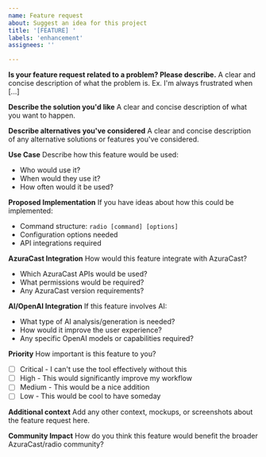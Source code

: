 ```yaml
---
name: Feature request
about: Suggest an idea for this project
title: '[FEATURE] '
labels: 'enhancement'
assignees: ''

---
```


**Is your feature request related to a problem? Please describe.**
A clear and concise description of what the problem is. Ex. I'm always frustrated when [...]

**Describe the solution you'd like**
A clear and concise description of what you want to happen.

**Describe alternatives you've considered**
A clear and concise description of any alternative solutions or features you've considered.

**Use Case**
Describe how this feature would be used:
- Who would use it?
- When would they use it?
- How often would it be used?

**Proposed Implementation**
If you have ideas about how this could be implemented:
- Command structure: `radio [command] [options]`
- Configuration options needed
- API integrations required

**AzuraCast Integration**
How would this feature integrate with AzuraCast?
- Which AzuraCast APIs would be used?
- What permissions would be required?
- Any AzuraCast version requirements?

**AI/OpenAI Integration**
If this feature involves AI:
- What type of AI analysis/generation is needed?
- How would it improve the user experience?
- Any specific OpenAI models or capabilities required?

**Priority**
How important is this feature to you?
- [ ] Critical - I can't use the tool effectively without this
- [ ] High - This would significantly improve my workflow
- [ ] Medium - This would be a nice addition
- [ ] Low - This would be cool to have someday

**Additional context**
Add any other context, mockups, or screenshots about the feature request here.

**Community Impact**
How do you think this feature would benefit the broader AzuraCast/radio community?
